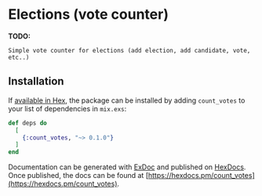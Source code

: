 # Elections (vote counter)

**TODO:**

    Simple vote counter for elections (add election, add candidate, vote, etc..)

## Installation

If [available in Hex](https://hex.pm/docs/publish), the package can be installed
by adding `count_votes` to your list of dependencies in `mix.exs`:

```elixir
def deps do
  [
    {:count_votes, "~> 0.1.0"}
  ]
end
```

Documentation can be generated with [ExDoc](https://github.com/elixir-lang/ex_doc)
and published on [HexDocs](https://hexdocs.pm). Once published, the docs can
be found at [https://hexdocs.pm/count_votes](https://hexdocs.pm/count_votes).

